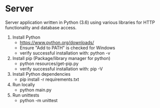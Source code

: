 # Server

Server application written in Python (3.6) using various libraries for HTTP functionality and database access.

1. Install Python
    * https://www.python.org/downloads/
    * Ensure "Add to PATH" is checked for Windows
    * verify successful installation with: python -v
1. Install pip (Package/library manager for python)
    * python resources/get-pip.py
    * verify successful installation with: pip -V
1. Install Python dependencies
    * pip install -r requirements.txt
1. Run locally
    * python main.py
1. Run unittests
	* python -m unittest 
  
